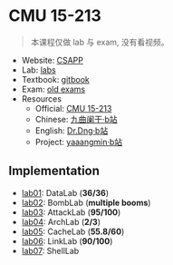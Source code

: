 # CMU 15-213

> 本课程仅做 lab 与 exam, 没有看视频。

* Website: [CSAPP](http://csapp.cs.cmu.edu/)
* Lab: [labs](http://csapp.cs.cmu.edu/3e/labs.html)
* Textbook: [gitbook](https://hansimov.gitbook.io/csapp/)
* Exam: [old exams](https://www.cs.cmu.edu/~213/exams.html)
* Resources
    * Official: [CMU 15-213](https://www.cs.cmu.edu/~213/)
    * Chinese: [九曲阑干·b站](https://www.bilibili.com/video/BV1cD4y1D7uR)
    * English: [Dr.Dng·b站](https://www.bilibili.com/video/BV1hf4y1P7qW)
    * Project: [yaaangmin·b站](https://www.bilibili.com/video/BV17K4y1N7Q2)

## Implementation

* [lab01](./labs/DataLab): DataLab (**36/36**)
* [lab02](./labs/BombLab): BombLab (**multiple booms**)
* [lab03](./labs/AttackLab): AttackLab (**95/100**)
* [lab04](./labs/ArchLab): ArchLab (**2/3**)
* [lab05](./labs/CacheLab): CacheLab (**55.8/60**)
* [lab06](./labs/LinkLab): LinkLab (**90/100**)
* [lab07](./labs/ShellLab): ShellLab


